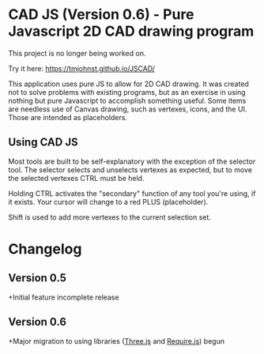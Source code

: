 # CAD JS (Version 0.6) - Pure Javascript 2D CAD drawing program
This project is no longer being worked on.

Try it here: https://tmjohnst.github.io/JSCAD/

This application uses pure JS to allow for 2D CAD drawing. It was created not to solve problems with existing programs, but as an exercise in using nothing but pure Javascript to accomplish something useful. Some items are needless use of Canvas drawing, such as vertexes, icons, and the UI. Those are intended as placeholders.

## Using CAD JS
Most tools are built to be self-explanatory with the exception of the selector tool. The selector selects and unselects vertexes as expected, but to move the selected vertexes CTRL must be held.

Holding CTRL activates the "secondary" function of any tool you're using, if it exists. Your cursor will change to a red PLUS (placeholder).

Shift is used to add more vertexes to the current selection set.

# Changelog

## Version 0.5

+Initial feature incomplete release

## Version 0.6
+Major migration to using libraries ([Three.js](https://github.com/mrdoob/three.js "Three.js") and [Require.js](https://github.com/requirejs/requirejs "Require.js")) begun
